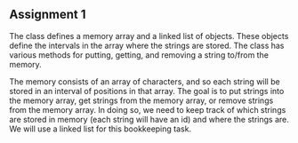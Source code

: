 ## Assignment 1

The class defines a memory array and a linked list of objects. These objects define the intervals in the array where the strings are stored. The class has various methods for putting, getting, and removing a string to/from the memory.

The memory consists of an array of characters, and so each string will be stored in an interval of positions in that array. The goal is to put strings into the memory array, get strings from the memory array, or remove strings from the memory array. In doing so, we need to keep track of which strings are
stored in memory (each string will have an id) and where the strings are. We will use a linked list for this bookkeeping task.
